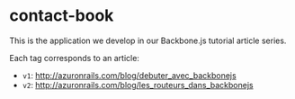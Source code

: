 contact-book
============

This is the application we develop in our Backbone.js tutorial article series.

Each tag corresponds to an article:
 
- `v1`: http://azuronrails.com/blog/debuter_avec_backbonejs
- `v2`: http://azuronrails.com/blog/les_routeurs_dans_backbonejs
